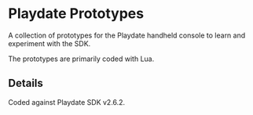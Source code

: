 # Playdate Prototypes

A collection of prototypes for the Playdate handheld console to learn and
experiment with the SDK.

The prototypes are primarily coded with Lua.

## Details

Coded against Playdate SDK v2.6.2.
